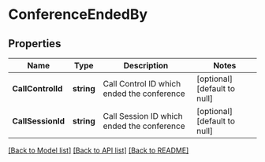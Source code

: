 # ConferenceEndedBy

## Properties
Name | Type | Description | Notes
------------ | ------------- | ------------- | -------------
**CallControlId** | **string** | Call Control ID which ended the conference | [optional] [default to null]
**CallSessionId** | **string** | Call Session ID which ended the conference | [optional] [default to null]

[[Back to Model list]](../README.md#documentation-for-models) [[Back to API list]](../README.md#documentation-for-api-endpoints) [[Back to README]](../README.md)


